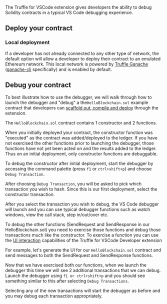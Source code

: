 
The Truffle for VSCode extension gives developers the ability to debug Solidity contracts in a typical VS Code debugging experience.

## Deploy your contract

### Local deployment

If a developer has not already connected to any other type of network, the default option will allow a developer to deploy their contract to an emulated Ethereum network. This local network is powered by [Truffle Ganache](https://trufflesuite.com/docs/ganache/) ([ganache-cli](https://github.com/trufflesuite/ganache/) specifically) and is enabled by default.

## Debug your contract

To best illustrate how to use the debugger, we will walk through how to launch the debugger and "debug" a the`HelloBlockchain.sol` example contract that developers can [scaffold out, compile and deploy](./Contract-Management) through the extension.

The `HelloBlockchain.sol` contract contains 1 constructor and 2 functions.

When you initially deployed your contract, the constructor function was "executed" as the contract was added/deployed to the ledger. If you have not exercised the other functions prior to launching the debugger, those functions have not yet been acted on and the results added to the ledger. Thus on an initial deployment, only constructor functions are debuggable.

To debug the constructor after initial deployment, start the debugger by accessing the command palette (press `f1` or `ctrl+shift+p`) and choose `Debug Transaction`.

After choosing `Debug Transaction`, you will be asked to pick which transaction you wish to hash. Since this is our first deployment, select the constructor transaction.

After you select the transaction you wish to debug, the VS Code debugger will launch and you can use typical debugger functions such as watch windows, view the call stack, step in/out/over etc.

To debug the other functions (SendRequest and SendResponse in our HelloBlockchain.sol) you need to exercise those functions and debug those transactions much like the constructor. To exercise a function you can use the [UI interaction](./Interacting-with-your-Smart-Contract) capabilities of the Truffle for VSCode Developer extension

For example, let's generate the UI for our `HelloBlockchain.sol` contract and send messages to both the SendRequest and SendResponse functions.

Now that we have exercised both our functions, when we launch the debugger this time we will see 2 additional transactions that we can debug. Launch the debugger using `f1 or ctrl+shift+p` and you should see something similar to this after selecting `Debug Transactions`.

Selecting any of the new transactions will start the debugger as before and you may debug each transaction appropriately.
